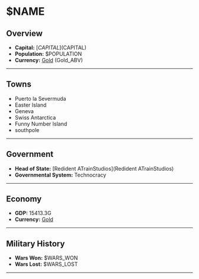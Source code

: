# $NAME

## Overview

- **Capital:** [$CAPITAL]($CAPITAL)
- **Population:** $POPULATION
- **Currency:** [Gold](Gold) (Gold_ABV)

---

## Towns

- Puerto la Severmuda
- Easter Island
- Geneva
- Swiss Antarctica
- Funny Number Island
- southpole

---

## Government

- **Head of State:** [Redident ATrainStudios](Redident ATrainStudios)
- **Governmental System:** Technocracy

---

## Economy

- **GDP:** 15413.3G
- **Currency:** [Gold](Gold)

---

## Military History

- **Wars Won:** $WARS_WON
- **Wars Lost:** $WARS_LOST

---

